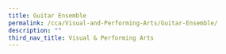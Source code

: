 ```yaml
---
title: Guitar Ensemble
permalink: /cca/Visual-and-Performing-Arts/Guitar-Ensemble/
description: ""
third_nav_title: Visual & Performing Arts
---
```

